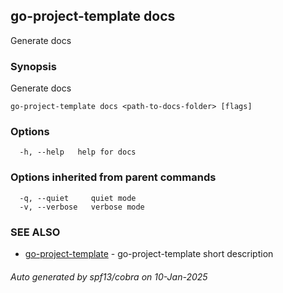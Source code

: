 ## go-project-template docs

Generate docs

### Synopsis

Generate docs

```
go-project-template docs <path-to-docs-folder> [flags]
```

### Options

```
  -h, --help   help for docs
```

### Options inherited from parent commands

```
  -q, --quiet     quiet mode
  -v, --verbose   verbose mode
```

### SEE ALSO

* [go-project-template](go-project-template.md)	 - go-project-template short description

###### Auto generated by spf13/cobra on 10-Jan-2025
